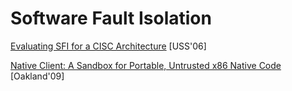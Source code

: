 # Software Fault Isolation

[Evaluating SFI for a CISC Architecture](http://groups.csail.mit.edu/pag/pubs/pittsfield-usenix2006.pdf) [USS'06]

[Native Client: A Sandbox for Portable, Untrusted x86 Native Code](https://static.googleusercontent.com/media/research.google.com/en//pubs/archive/34913.pdf) [Oakland'09]
